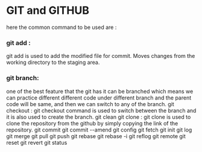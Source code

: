 # GIT and GITHUB

here the common command to be used are :
<h3>git add :</h3>
        git add is used to add the modified file for commit. Moves changes from the working directory to the staging area.
<h3> git branch: </h3>
        one of the best feature that the git has it can be branched
                which means we can practice different different code under different branch and the parent code will be same,
                and then we can switch to any of the branch.
git checkout : git checkout command is used to switch between the branch and it is also used to create the branch.
git clean
git clone : git clone is used to clone the repository from the github by simply copying the link of the repository.
git commit
git commit --amend
git config
git fetch
git init
git log
git merge
git pull
git push
git rebase
git rebase -i
git reflog
git remote
git reset
git revert
git status
